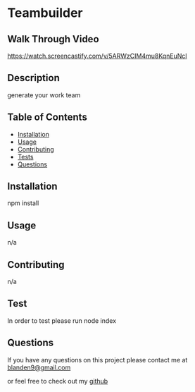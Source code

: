 # Teambuilder
  
  ## Walk Through Video
  https://watch.screencastify.com/v/5ARWzCIM4mu8KqnEuNcl
  ## Description
  generate your work team
  ## Table of Contents
  * [Installation](#installation)
  * [Usage](#usage)
  * [Contributing](#contributing)
  * [Tests](#tests)
  * [Questions](#questions)
  ## Installation
  npm install
  ## Usage
  n/a
  
  ## Contributing 
  n/a
  ##  Test
  In order to test please run
  node index
  ## Questions
  If you have any questions on this project please contact me at
  blanden9@gmail.com

  or feel free to check out my [github](https://github.com/blanden-hub)